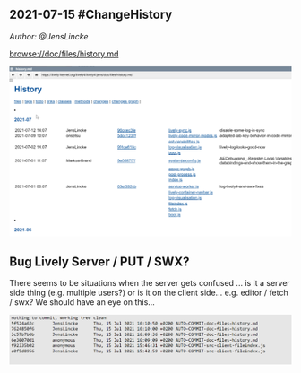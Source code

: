 ## 2021-07-15 #ChangeHistory
*Author: @JensLincke*

<browse://doc/files/history.md>

![](change-history.png)


## Bug Lively Server / PUT / SWX?

There seems to be situations when the server gets confused ...
is it a server side thing (e.g. multiple users?) or is it on the client side... e.g. editor / fetch / swx? We should have an eye on this...

![](authentification-lost.png)